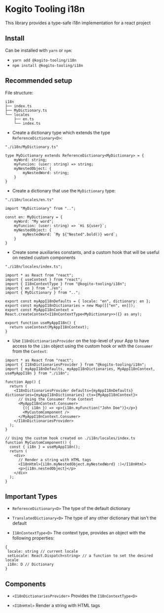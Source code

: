 # Kogito Tooling i18n

This library provides a type-safe i18n implementation for a react project

## Install

Can be installed with `yarn` or `npm`:

- `yarn add @kogito-tooling/i18n`
- `npm install @kogito-tooling/i18n`

## Recommended setup

File structure:

```
i18n
├── index.ts
├── MyDictionary.ts
└── locales
    ├── en.ts
    └── index.ts
```

- Create a dictionary type which extends the type `ReferenceDictionary<D>`:

```tsx
"./i18n/MyDictionary.ts"

type MyDictionary extends ReferenceDictionary<MyDictionary> = {
    myWord: string;
    myFuncion: (user: string) => string;
    myNestedObject: {
        myNestedWord: string;
    }
}
```

- Create a dictionary that use the `MyDictionary` type:

```tsx
"./i18n/locales/en.ts"

import "MyDictionary" from "..";

const en: MyDictionary = {
    myWord: "My word";
    myFuncion: (user: string) => `Hi ${user}`;
    myNestedObject: {
        myNestedWord: `My ${"Nested".bold()} word`;
    }
}
```

- Create some auxiliaries constants, and a custom hook that will be useful on nested custom components

```tsx
"./i18n/locales/index.ts";

import * as React from "react";
import { useContext } from "react";
import { I18nContextType } from "@kogito-tooling/i18n";
import { en } from "./en";
import { MyDictionary } from "..";

export const myAppI18nDefaults = { locale: "en", dictionary: en };
export const myAppI18nDictionaries = new Map([["en", en]]);
export const MyAppI18nContext = React.createContext<I18nContextType<MyDictionary>>({} as any);

export function useMyAppI18n() {
  return useContext(MyAppI18nContext);
}
```

- Use `I18nDictionariesProvider` on the top-level of your App to have access to the `i18n` object using the custom hook or with the `Consumer` from the `Context`:

```tsx
import * as React from "react";
import { I18nDictionariesProvider } from "@kogito-tooling/i18n";
import { myAppI18nDefaults, myAppI18nDictionaries, MyAppI18nContext, useMyAppI18n } from "./i18n";

function App() {
  return (
    <I18nDictionariesProvider defaults={myAppI18nDefaults} dictionaries={myAppI18nDictionaries} ctx={MyAppI18nContext}>
      // Using the Consumer from Context
      <MyAppI18nContext.Consumer>
        {({ i18n }) => <p>{i18n.myFunction("John Doe")}</p>}
        <MyCustomComponent />
      </MyAppI18nContext.Consumer>
    </I18nDictionariesProvider>
  );
}

// Using the custom hook created on ./i18n/locales/index.ts
function MyCustomComponent() {
  const { i18n } = useMyAppI18n();
  return (
    <div>
      // Render a string with HTML tags
      <I18nHtml>{i18n.myNestedObject.myNestedWord} :)</I18nHtml>
      <p>{i18n.nestedObject}</p>
    </div>
  );
}
```

## Important Types
 - `ReferenceDictionary<D>`
 The type of the default dictionary
 
- `TranslatedDictionary<D>`
 The type of any other dictionary that isn't the default
 
- `I18nContextType<D>`
 The context type, provides an object with the following properties:
```
{
 locale: string // current locale
 setLocale: React.Dispatch<string> // a function to set the desired locale
 i18n: D // Dictionary
}
```

## Components
- `<I18nDictionariesProvider>`
Provides the `I18nContextType<D>`

- `<I18nHtml>` Render a string with HTML tags
